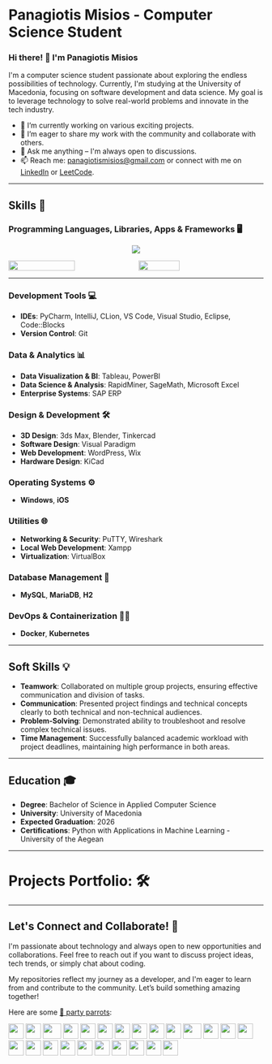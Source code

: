 # Panagiotis Misios - Computer Science Student

### Hi there! 👋 I'm Panagiotis Misios

I'm a computer science student passionate about exploring the endless possibilities of technology. Currently, I'm studying at the University of Macedonia, focusing on software development and data science. My goal is to leverage technology to solve real-world problems and innovate in the tech industry.

- 🌱 I’m currently working on various exciting projects.
- 🔭 I’m eager to share my work with the community and collaborate with others.
- 💬 Ask me anything – I'm always open to discussions.
- 📫 Reach me: [panagiotismisios@gmail.com](mailto:panagiotismisios@gmail.com) or connect with me on [LinkedIn](https://www.linkedin.com/in/panagiotis-misios-968196344/) or [LeetCode](https://leetcode.com/u/panagiotismisios/).

---

## Skills 🚀

### **Programming Languages, Libraries, Apps & Frameworks 🖥️**
<p align="center">
  <a href="https://skillicons.dev">
    <img src="https://skillicons.dev/icons?i=py,java,cpp,cs,c,html,css,js,swift,kotlin,mysql,ruby,bash,php,net,react,nodejs,npm,vscode,visualstudio,pycharm,idea,clion,webstorm,powershell,windows,apple,raspberrypi,arduino,anaconda,django,angular,eclipse,figma,git,github,heroku,blender,kubernetes,linux,notion,wordpress,windows,ps" />
  </a>
</p>

<div style="display: flex; flex-direction: row;">
    <img src="https://github-readme-stats.vercel.app/api?username=panagiotismisios&theme=chartreuse-dark" style="width: 51%;">
    <img src="https://github-readme-stats.vercel.app/api/top-langs/?username=panagiotismisios&layout=compact&theme=cobalt" style="width: 40%;">
</div>

---

### **Development Tools 💻**
- **IDEs**: PyCharm, IntelliJ, CLion, VS Code, Visual Studio, Eclipse, Code::Blocks
- **Version Control**: Git

### **Data & Analytics 📊**
- **Data Visualization & BI**: Tableau, PowerBI
- **Data Science & Analysis**: RapidMiner, SageMath, Microsoft Excel
- **Enterprise Systems**: SAP ERP

### **Design & Development 🛠️**
- **3D Design**: 3ds Max, Blender, Tinkercad
- **Software Design**: Visual Paradigm
- **Web Development**: WordPress, Wix
- **Hardware Design**: KiCad

### **Operating Systems ⚙️**
- **Windows**, **iOS**

### **Utilities 🌐**
- **Networking & Security**: PuTTY, Wireshark
- **Local Web Development**: Xampp
- **Virtualization**: VirtualBox

### **Database Management 📝**
- **MySQL**, **MariaDB**, **H2**

### **DevOps & Containerization 🧑‍💻**
- **Docker**, **Kubernetes**

---

## Soft Skills 💡

- **Teamwork**: Collaborated on multiple group projects, ensuring effective communication and division of tasks.
- **Communication**: Presented project findings and technical concepts clearly to both technical and non-technical audiences.
- **Problem-Solving**: Demonstrated ability to troubleshoot and resolve complex technical issues.
- **Time Management**: Successfully balanced academic workload with project deadlines, maintaining high performance in both areas.

---

## Education 🎓

- **Degree**: Bachelor of Science in Applied Computer Science
- **University**: University of Macedonia
- **Expected Graduation**: 2026
- **Certifications**: Python with Applications in Machine Learning - University of the Aegean

---

# **Projects Portfolio: 🛠️**

---

## Let's Connect and Collaborate! 🤝

I'm passionate about technology and always open to new opportunities and collaborations. Feel free to reach out if you want to discuss project ideas, tech trends, or simply chat about coding.

My repositories reflect my journey as a developer, and I'm eager to learn from and contribute to the community. Let’s build something amazing together!

Here are some [🦜 party parrots](https://cultofthepartyparrot.com):

<div>
    <img src="https://cultofthepartyparrot.com/parrots/hd/githubparrot.gif" width="30" height="30"/>
    <img src="https://cultofthepartyparrot.com/flags/hd/indiaparrot.gif" width="30" height="30"/>
    <img src="https://cultofthepartyparrot.com/parrots/asyncparrot.gif" width="36" height="30"/>
    <img src="https://cultofthepartyparrot.com/parrots/hd/exceptionallyfastparrot.gif" width="30" height="30"/>
    <img src="https://cultofthepartyparrot.com/parrots/hd/60fpsparrot.gif" width="30" height="30"/>
    <img src="https://cultofthepartyparrot.com/parrots/hd/jumpingparrot.gif" width="30" height="30"/>
    <img src="https://cultofthepartyparrot.com/parrots/hd/opensourceparrot.gif" width="30" height="30"/>
    <img src="https://cultofthepartyparrot.com/parrots/hd/dealwithitnowparrot.gif" width="30" height="30"/>
    <img src="https://cultofthepartyparrot.com/parrots/hd/hypnoparrotlight.gif" width="30" height="30"/>
    <img src="https://cultofthepartyparrot.com/parrots/databaseparrot.gif" width="30" height="30"/>
    <img src="https://cultofthepartyparrot.com/parrots/fixparrot.gif" width="36" height="30"/>
    <img src="https://cultofthepartyparrot.com/parrots/hd/laptop_parrot.gif" width="30" height="30"/>
    <img src="https://cultofthepartyparrot.com/parrots/hd/spinningparrot.gif" width="30" height="30"/>
    <img src="https://cultofthepartyparrot.com/parrots/hd/levitationparrot.gif" width="30" height="30"/>
    <img src="https://cultofthepartyparrot.com/parrots/hd/meldparrot.gif" width="30" height="30"/>
    <img src="https://cultofthepartyparrot.com/parrots/slomoparrot.gif" width="30" height="30"/>
    <img src="https://cultofthepartyparrot.com/parrots/hd/moonwalkingparrot.gif" width="30" height="30"/>
    <img src="https://cultofthepartyparrot.com/parrots/hd/stableparrot.gif" width="30" height="30"/>
    <img src="https://cultofthepartyparrot.com/parrots/hd/scienceparrot.gif" width="30" height="30"/>
    <img src="https://cultofthepartyparrot.com/parrots/hd/pirateparrot.gif" width="30" height="30"/>
    <img src="https://cultofthepartyparrot.com/parrots/hd/footballparrot.gif" width="30" height="30"/>
    <img src="https://cultofthepartyparrot.com/parrots/hd/illuminatiparrot.gif" width="30" height="30"/>
    <img src="https://cultofthepartyparrot.com/parrots/hd/hypnoparrotdark.gif" width="30" height="30"/>
    <img src="https://cultofthepartyparrot.com/parrots/hd/mustacheparrot.gif" width="30" height="30"/>
</div>

